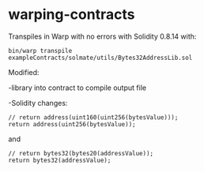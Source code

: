 # warping-contracts

Transpiles in Warp with no errors with Solidity 0.8.14 with:

```shell
bin/warp transpile exampleContracts/solmate/utils/Bytes32AddressLib.sol
```

Modified:

-library into contract to compile output file

-Solidity changes:
```solidity
// return address(uint160(uint256(bytesValue)));
return address(uint256(bytesValue));
```
and
```solidity
// return bytes32(bytes20(addressValue));
return bytes32(addressValue);
```